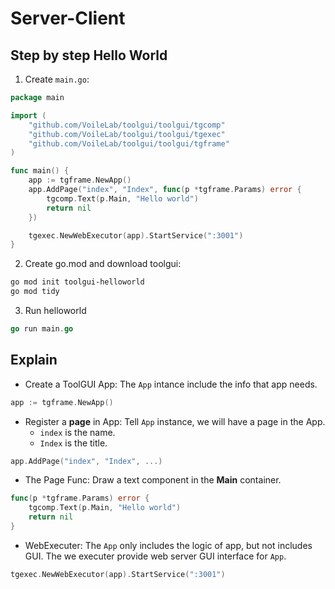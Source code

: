 # Server-Client

## Step by step Hello World

1. Create `main.go`:

```go
package main

import (
	"github.com/VoileLab/toolgui/toolgui/tgcomp"
	"github.com/VoileLab/toolgui/toolgui/tgexec"
	"github.com/VoileLab/toolgui/toolgui/tgframe"
)

func main() {
	app := tgframe.NewApp()
	app.AddPage("index", "Index", func(p *tgframe.Params) error {
		tgcomp.Text(p.Main, "Hello world")
		return nil
	})

	tgexec.NewWebExecutor(app).StartService(":3001")
}
```

2. Create go.mod and download toolgui:

```bash
go mod init toolgui-helloworld
go mod tidy
```

3. Run helloworld

```go
go run main.go
```

## Explain

* Create a ToolGUI App: The `App` intance include the info that app needs.

```go
app := tgframe.NewApp()
```

* Register a **page** in App: Tell `App` instance, we will have a page in the App.
  * `index` is the name.
  * `Index` is the title.

```go
app.AddPage("index", "Index", ...)
```

* The Page Func: Draw a text component in the **Main** container.

```go
func(p *tgframe.Params) error {
	tgcomp.Text(p.Main, "Hello world")
	return nil
}
```

* WebExecuter: The `App` only includes the logic of app, but not includes GUI.
The we executer provide web server GUI interface for `App`.

```go
tgexec.NewWebExecutor(app).StartService(":3001")
```
